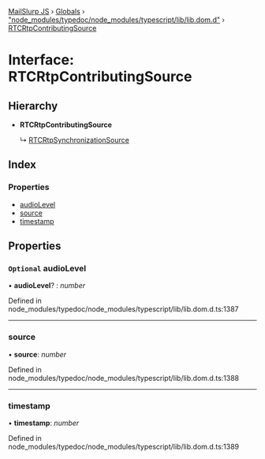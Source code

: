 [MailSlurp JS](../README.md) › [Globals](../globals.md) › ["node_modules/typedoc/node_modules/typescript/lib/lib.dom.d"](../modules/_node_modules_typedoc_node_modules_typescript_lib_lib_dom_d_.md) › [RTCRtpContributingSource](_node_modules_typedoc_node_modules_typescript_lib_lib_dom_d_.rtcrtpcontributingsource.md)

# Interface: RTCRtpContributingSource

## Hierarchy

* **RTCRtpContributingSource**

  ↳ [RTCRtpSynchronizationSource](_node_modules_typedoc_node_modules_typescript_lib_lib_dom_d_.rtcrtpsynchronizationsource.md)

## Index

### Properties

* [audioLevel](_node_modules_typedoc_node_modules_typescript_lib_lib_dom_d_.rtcrtpcontributingsource.md#optional-audiolevel)
* [source](_node_modules_typedoc_node_modules_typescript_lib_lib_dom_d_.rtcrtpcontributingsource.md#source)
* [timestamp](_node_modules_typedoc_node_modules_typescript_lib_lib_dom_d_.rtcrtpcontributingsource.md#timestamp)

## Properties

### `Optional` audioLevel

• **audioLevel**? : *number*

Defined in node_modules/typedoc/node_modules/typescript/lib/lib.dom.d.ts:1387

___

###  source

• **source**: *number*

Defined in node_modules/typedoc/node_modules/typescript/lib/lib.dom.d.ts:1388

___

###  timestamp

• **timestamp**: *number*

Defined in node_modules/typedoc/node_modules/typescript/lib/lib.dom.d.ts:1389
